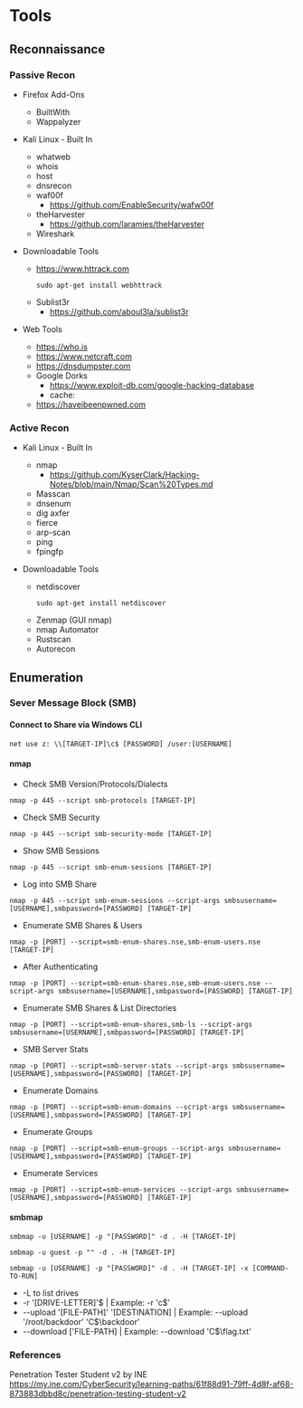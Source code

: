 # Tools

## Reconnaissance
### Passive Recon
* Firefox Add-Ons
   * BuiltWith
   * Wappalyzer  
  
* Kali Linux - Built In
   * whatweb
   * whois
   * host
   * dnsrecon
   * waf00f
      * https://github.com/EnableSecurity/wafw00f
   * theHarvester
      * https://github.com/laramies/theHarvester 
   * Wireshark

* Downloadable Tools
   * https://www.httrack.com 
      ```
      sudo apt-get install webhttrack
      ```
   * Sublist3r
      * https://github.com/aboul3la/sublist3r 
      
      
* Web Tools
   * https://who.is 
   * https://www.netcraft.com
   * https://dnsdumpster.com
   * Google Dorks
      * https://www.exploit-db.com/google-hacking-database
      * cache: 
   * https://haveibeenpwned.com

### Active Recon

* Kali Linux - Built In
   * nmap
      * https://github.com/KyserClark/Hacking-Notes/blob/main/Nmap/Scan%20Types.md 
   * Masscan
   * dnsenum
   * dig axfer 
   * fierce
   * arp-scan
   * ping
   * fpingfp

* Downloadable Tools
   * netdiscover
      ```
      sudo apt-get install netdiscover
      ```  
   * Zenmap (GUI nmap)
   * nmap Automator
   * Rustscan
   * Autorecon
      
## Enumeration

### Sever Message Block (SMB)

#### Connect to Share via Windows CLI
```
net use z: \\[TARGET-IP]\c$ [PASSWORD] /user:[USERNAME]
```

#### nmap

* Check SMB Version/Protocols/Dialects
```
nmap -p 445 --script smb-protocols [TARGET-IP]
```
* Check SMB Security
```
nmap -p 445 --script smb-security-mode [TARGET-IP]
```
* Show SMB Sessions
```
nmap -p 445 --script smb-enum-sessions [TARGET-IP]
```
* Log into SMB Share
```
nmap -p 445 --script smb-enum-sessions --script-args smbsusername=[USERNAME],smbpassword=[PASSWORD] [TARGET-IP]
```
* Enumerate SMB Shares & Users
```
nmap -p [PORT] --script=smb-enum-shares.nse,smb-enum-users.nse [TARGET-IP]
```
* After Authenticating
```
nmap -p [PORT] --script=smb-enum-shares.nse,smb-enum-users.nse --script-args smbsusername=[USERNAME],smbpassword=[PASSWORD] [TARGET-IP]
```
* Enumerate SMB Shares & List Directories
```
nmap -p [PORT] --script=smb-enum-shares,smb-ls --script-args smbsusername=[USERNAME],smbpassword=[PASSWORD] [TARGET-IP]
```
* SMB Server Stats
```
nmap -p [PORT] --script=smb-server-stats --script-args smbsusername=[USERNAME],smbpassword=[PASSWORD] [TARGET-IP]
```
* Enumerate Domains
```
nmap -p [PORT] --script=smb-enum-domains --script-args smbsusername=[USERNAME],smbpassword=[PASSWORD] [TARGET-IP]
```
* Enumerate Groups
```
nmap -p [PORT] --script=smb-enum-groups --script-args smbsusername=[USERNAME],smbpassword=[PASSWORD] [TARGET-IP]
```
* Enumerate Services
```
nmap -p [PORT] --script=smb-enum-services --script-args smbsusername=[USERNAME],smbpassword=[PASSWORD] [TARGET-IP]
```

#### smbmap
```
smbmap -u [USERNAME] -p "[PASSWORD]" -d . -H [TARGET-IP]
```
```
smbmap -u guest -p "" -d . -H [TARGET-IP]
```
```
smbmap -u [USERNAME] -p "[PASSWORD]" -d . -H [TARGET-IP] -x [COMMAND-TO-RUN]
```
* -L to list drives
* -r '[DRIVE-LETTER]'$ | Example: -r 'c$'
* --upload '[FILE-PATH]' '[DESTINATION] | Example: --upload '/root/backdoor' 'C$\backdoor'
* --download ['FILE-PATH] | Example: --download 'C$\flag.txt'


### References

Penetration Tester Student v2 by INE  
https://my.ine.com/CyberSecurity/learning-paths/61f88d91-79ff-4d8f-af68-873883dbbd8c/penetration-testing-student-v2

